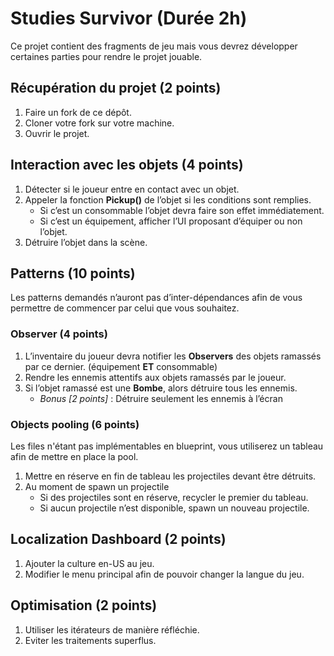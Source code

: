 # Studies Survivor (Durée 2h)

Ce projet contient des fragments de jeu mais vous devrez développer certaines parties pour rendre le projet jouable.

## Récupération du projet (2 points)

1. Faire un fork de ce dépôt.
2. Cloner votre fork sur votre machine.
3. Ouvrir le projet.

## Interaction avec les objets (4 points)

1. Détecter si le joueur entre en contact avec un objet.
2. Appeler la fonction **Pickup()** de l’objet si les conditions sont remplies.
    - Si c’est un consommable l’objet devra faire son effet immédiatement.
    - Si c’est un équipement, afficher l’UI proposant d’équiper ou non l’objet.
3. Détruire l’objet dans la scène.

## Patterns (10 points)

Les patterns demandés n’auront pas d’inter-dépendances afin de vous permettre de commencer par celui que vous souhaitez.

### Observer (4 points)

1. L’inventaire du joueur devra notifier les **Observers** des objets ramassés par ce dernier. (équipement **ET** consommable)
3. Rendre les ennemis attentifs aux objets ramassés par le joueur.
4. Si l’objet ramassé est une **Bombe**, alors détruire tous les ennemis.
    - *Bonus [2 points]* : Détruire seulement les ennemis à l’écran

### Objects pooling (6 points)

Les files n'étant pas implémentables en blueprint, vous utiliserez un tableau afin de mettre en place la pool.

1. Mettre en réserve en fin de tableau les projectiles devant être détruits.
2. Au moment de spawn un projectile
    - Si des projectiles sont en réserve, recycler le premier du tableau.
    - Si aucun projectile n’est disponible, spawn un nouveau projectile.

## Localization Dashboard (2 points)

1. Ajouter la culture en-US au jeu.
2. Modifier le menu principal afin de pouvoir changer la langue du jeu.

## Optimisation (2 points)

1. Utiliser les itérateurs de manière réfléchie.
2. Eviter les traitements superflus.